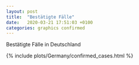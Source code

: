 ```yaml
---
layout: post
title:  "Bestätigte Fälle"
date:   2020-03-21 17:51:03 +0100
categories: graphics confirmed
---
```


Bestätigte Fälle in Deutschland

{% include plots/Germany/confirmed_cases.html %}

